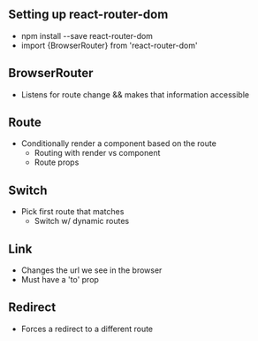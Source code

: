 ## Setting up react-router-dom

- npm install --save react-router-dom
- import {BrowserRouter} from 'react-router-dom'

## BrowserRouter

- Listens for route change && makes that information accessible

## Route

- Conditionally render a component based on the route
  - Routing with render vs component
  - Route props

## Switch

- Pick first route that matches
  - Switch w/ dynamic routes

## Link

- Changes the url we see in the browser
- Must have a 'to' prop

## Redirect

- Forces a redirect to a different route

